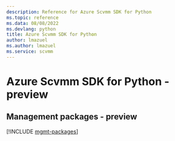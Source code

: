 ```yaml
---
description: Reference for Azure Scvmm SDK for Python
ms.topic: reference
ms.data: 08/08/2022
ms.devlang: python
title: Azure Scvmm SDK for Python
author: lmazuel
ms.author: lmazuel
ms.service: scvmm
---
```

# Azure Scvmm SDK for Python - preview

## Management packages - preview
[!INCLUDE [mgmt-packages](scvmm-mgmt-index.md)]